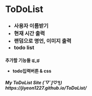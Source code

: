 # ToDoList

<h3><ul>
  <li>사용자 이름받기</li>
  <li>현재 시간 출력</li>
  <li>랜덤으로 명언, 이미지 출력</li>
  <li>todo list</li>
</ul></h3>

<h4> 추가할 기능들 ಥ_ಥ
<ul>
  <li>todo입력버튼 & css</li>
 </ul></h4>
  

<h5>
  My ToDoList Site (´▽`ʃ♡ƪ) <br>
   https://jiyeon1227.github.io/ToDoList/
 </h5>


